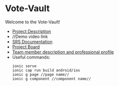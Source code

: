 # Vote-Vault

Welcome to the Vote-Vault!

* [Project Description](https://github.com/COS301-SE-2022/Vote-Vault/wiki/Description)
* //Demo video link
* [SRS Documentation](https://github.com/COS301-SE-2022/Vote-Vault/wiki/SRS-Documentation)
* [Project Board](https://github.com/COS301-SE-2022/Vote-Vault/projects)
* [Team member description and professional profile](https://github.com/COS301-SE-2022/Vote-Vault/wiki/Meet-The-Team)
* Useful commands:
  ```
  ionic serve
  ionic cap run build android/ios
  ionic g page //page name//
  ionic g component //component name//
  ```
